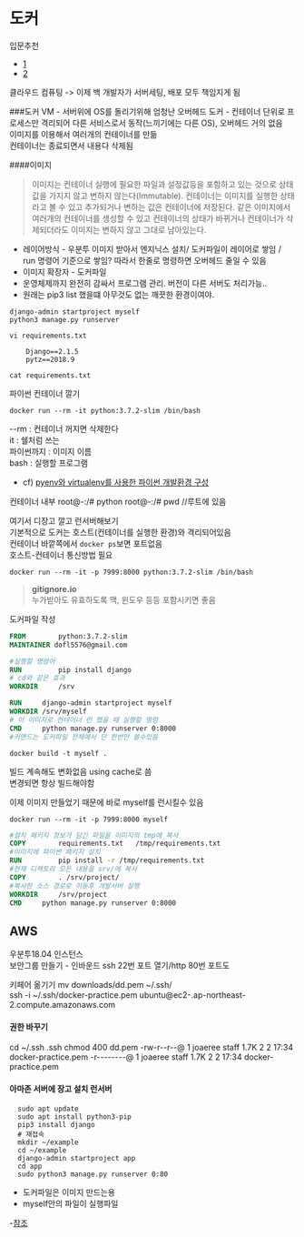 # 도커

입문추천   
- [1](https://futurecreator.github.io/2018/11/16/docker-container-basics/)
- [2](https://subicura.com/2017/01/19/docker-guide-for-beginners-1.html)
  
클라우드 컴퓨팅 -> 이제 백 개발자가 서버세팅, 배포 모두 책임지게 됨

###도커
VM - 서버위에 OS를 돌리기위해 엄청난 오버헤드
도커 - 컨테이너 단위로 프로세스만 격리되어 다른 서비스로서 동작(느끼기에는 다른 OS), 오버헤드 거의 없음  
이미지를 이용해서 여러개의 컨테이너를 만듦  
컨테이너는 종료되면서 내용다 삭제됨  

####이미지
> 이미지는 컨테이너 실행에 필요한 파일과 설정값등을 포함하고 있는 것으로 상태값을 가지지 않고 변하지 않는다(Immutable). 컨테이너는 이미지를 실행한 상태라고 볼 수 있고 추가되거나 변하는 값은 컨테이너에 저장된다. 같은 이미지에서 여러개의 컨테이너를 생성할 수 있고 컨테이너의 상태가 바뀌거나 컨테이너가 삭제되더라도 이미지는 변하지 않고 그대로 남아있는다.

* 레이어방식 - 우분투 이미지 받아서 엔지닉스 설치/ 도커파일이 레이어로 쌓임 / run 명령어 기준으로 쌓임? 따라서 한줄로 명령하면 오버헤드 줄일 수 있음
* 이미지 확장자 - 도커파일 
* 운영체제까지 완전히 감싸서 프로그램 관리. 버전이 다른 서버도 처리가능..
* 원래는 pip3 list 했을떄 아무것도 없는 깨끗한 환경이여야.

```
django-admin startproject myself 
python3 manage.py runserver 
```
```
vi requirements.txt

    Django==2.1.5
    pytz==2018.9

cat requirements.txt
```
파이썬 컨테이너 깔기  
```
docker run --rm -it python:3.7.2-slim /bin/bash
```
--rm : 컨테이너 꺼지면 삭제한다  
it : 쉘처럼 쓰는  
파이썬까지 : 이미지 이름  
bash : 실행할 프로그램 

- cf) [pyenv와 virtualenv를 사용한 파이썬 개발환경 구성](https://lhy.kr/configuring-the-python-development-environment-with-pyenv-and-virtualenv)
  
컨테이너 내부
root@-:/# python
root@-:/# pwd //루트에 있음

여기서 디장고 깔고 런서버해보기   
기본적으로 도커는 호스트(컨테이너를 실행한 환경)와 격리되어있음  
컨테이너 바깥쪽에서 `docker ps`보면 포트없음  
호스트-컨테이너 통신방법 필요

```
docker run --rm -it -p 7999:8000 python:3.7.2-slim /bin/bash
```

>**gitignore.io**  
>누가받아도 유효하도록 맥, 윈도우 등등 포함시키면 좋음

도커파일 작성
```dockerfile
FROM        python:3.7.2-slim
MAINTAINER dofl5576@gmail.com

#실헹할 명령어
RUN         pip install django
# cd와 같은 효과
WORKDIR     /srv

RUN     django-admin startproject myself
WORKDIR /srv/myself
# 이 이미지로 컨테이너 런 했을 때 실행할 명령
CMD     python manage.py runserver 0:8000
#커맨드는 도커파일 전체에서 단 한번만 쓸수있음
```
```
docker build -t myself .
```
빌드 계속해도 변화없음 using cache로 씀  
변경되면 항상 빌드해야함  
  
이제 이미지 만들었기 때문에 바로 myself를 런시킬수 있음 
``` 
docker run --rm -it -p 7999:8000 myself
```

```dockerfile
#설치 패키지 정보가 담긴 파일을 이미지의 tmp에 복사
COPY        requirements.txt   /tmp/requirements.txt
#이미지에 파이썬 패키지 설치
RUN         pip install -r /tmp/requirements.txt
#현재 디렉토리 모든 내용을 srv/에 복사
COPY        . /srv/project/
#복사한 소스 경로로 이동후 개발서버 실행
WORKDIR     /srv/project
CMD     python manage.py runserver 0:8000
```

## AWS
우분투18.04 인스턴스  
보안그룹 만들기 - 인바운드 ssh 22번 포트 열기/http 80번 포트도
  
키페어 옮기기 mv downloads/dd.pem ~/.ssh/  
ssh -i ~/.ssh/docker-practice.pem ubuntu@ec2-.ap-northeast-2.compute.amazonaws.com

#### 권한 바꾸기
cd ~/.ssh
.ssh chmod 400 dd.pem
-rw-r--r--@   1 joaeree  staff   1.7K  2  2 17:34 docker-practice.pem
-r--------@   1 joaeree  staff   1.7K  2  2 17:34 docker-practice.pem

#### 아마존 서버에 장고 설치 런서버
```
  sudo apt update
  sudo apt install python3-pip
  pip3 install django
  # 재접속
  mkdir ~/example
  cd ~/example
  django-admin startproject app
  cd app
  sudo python3 manage.py runserver 0:80
```

  * 도커파일은 이미지 만드는용
  * myself안의 파일이 실행파일

  -[참조](https://github.com/LeeHanYeong/DockerExample)
